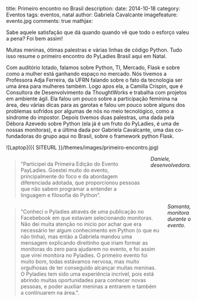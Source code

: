 title: Primeiro encontro no Brasil
description:
date: 2014-10-18
category: Eventos
tags: eventos, natal
author: Gabriela Cavalcante
imagefeature: evento.jpg
comments: true
mathjax:

Sabe aquele satisfação que dá quando quando vê que todo o esforço valeu a pena? Foi bem assim!

Muitas meninas, ótimas palestras e várias linhas de código Python. Tudo isso resume o primeiro encontro do PyLadies Brasil aqui em Natal.

Com auditório lotado, falamos sobre Python, TI, Mercado, Flask e sobre como a mulher está ganhando espaço no mercado. Nós tivemos a Professora Adja Ferreira, da UFRN falando sobre o fato da tecnologia ser uma área para mulheres também. Logo apos ela, a Camilla Crispin, que é Consultora de Desenvolvimento da ThoughtWorks e trabalha com projetos em ambiente ágil. Ela falou um pouco sobre a participação feminina na área, deu várias dicas para as garotas e falou um pouco sobre alguns dos problemas sofridos por algumas de nós no meio tecnológico, como a síndrome do impostor. Depois tivemos duas palestras, uma dada pela Débora Azevedo sobre Python (ela já é um fruto do PyLadies, é uma de nossas monitoras), e a última dada por Gabriela Cavalcante, uma das co-fundadoras do grupo aqui no Brasil, sobre o framework python Flask.

![Laptop]({{ SITEURL }}/themes/images/primeiro-encontro.jpg)

<div class="row">
    <div class="small-12 medium-6 columns">
        <blockquote>"Participei da Primeira Edição do Evento PayLadies. Goestei muito do evento, principalmente do foco e da abordagem diferenciada adotada, que proporcionou pessoas que não sabem programar a entender a linguagem e filosofia do Python".</blockquote>
        <i>Daniele, desenvolvedora.</i>
    </div>
    <div class="small-12 medium-6 columns">
        <blockquote>"Conheci o Pyladies através de uma publicação no Facebebook em que estavam selecionando monitoras. Não dei muita atenção no inicío por achar que era necessário ter algum conhecimento em Python (o que eu não tinha), mas então a Gabriela mandou uma mensagem explicando direitinho que iriam formar as monitoras do zero para ajudarem no evento, e foi assim que virei monitora no Pyladies. O primeiro evento foi muito bom, todas estávamos nervosa, mas muito orgulhosas de ter conseguido alcançar muitas meninas. O Pyladies tem sido uma experiência incrível, pois está abrindo muitas oportunidades para conhecer novas pessoas, e poder auxiliar meninas a entrarem e também a continuarem na área.".</blockquote>
        <i>Samanta, monitora durante o evento.</i>
    </div>
</div>

<br/>